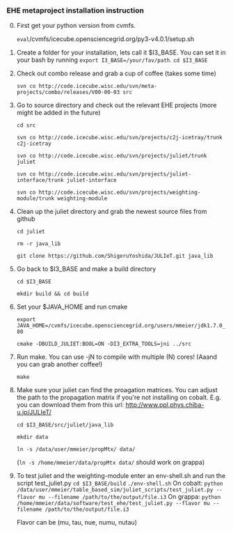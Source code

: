 ### EHE metaproject installation instruction

0. First get your python version from cvmfs.
     
    ` eval `/cvmfs/icecube.opensciencegrid.org/py3-v4.0.1/setup.sh` `

1. Create a folder for your installation, lets call it $I3_BASE. You can set it in your bash by running `export I3_BASE=/your/fav/path`.
    `cd $I3_BASE`

2. Check out combo release and grab a cup of coffee (takes some time)
    
    `svn co http://code.icecube.wisc.edu/svn/meta-projects/combo/releases/V00-00-03 src`

3. Go to source directory and check out the relevant EHE projects (more might be added in the future)
    
    `cd src`
    
    `svn co http://code.icecube.wisc.edu/svn/projects/c2j-icetray/trunk c2j-icetray`
    
    `svn co http://code.icecube.wisc.edu/svn/projects/juliet/trunk juliet`
    
    `svn co http://code.icecube.wisc.edu/svn/projects/juliet-interface/trunk juliet-interface`
    
    `svn co http://code.icecube.wisc.edu/svn/projects/weighting-module/trunk weighting-module`

4. Clean up the juliet directory and grab the newest source files from github
    
    `cd juliet`
    
    `rm -r java_lib`
    
    `git clone https://github.com/ShigeruYoshida/JULIeT.git java_lib`

5. Go back to $I3_BASE and make a build directory
    
    `cd $I3_BASE`
    
    `mkdir build && cd build`

6. Set your $JAVA_HOME and run cmake
    
    `export JAVA_HOME=/cvmfs/icecube.opensciencegrid.org/users/mmeier/jdk1.7.0_80`
    
    `cmake -DBUILD_JULIET:BOOL=ON -DI3_EXTRA_TOOLS=jni ../src`


7. Run make. You can use -jN to compile with multiple (N) cores! (Aaand you can grab another coffee!)
    
    `make`

8. Make sure your juliet can find the proagation matrices. You can adjust the path to the propagation matrix if you're not installing on cobalt. E.g. you can download them from this url: http://www.ppl.phys.chiba-u.jp/JULIeT/
    
    `cd $I3_BASE/src/juliet/java_lib`
    
    `mkdir data`
    
    `ln -s /data/user/mmeier/propMtx/ data/`
    
    (`ln -s /home/mmeier/data/propMtx data/` should work on grappa)

9. To test juliet and the weighting-module enter an env-shell.sh and run the script test_juliet.py
    `cd $I3_BASE/build`
    `./env-shell.sh`
    On cobalt:
    `python /data/user/mmeier/table_based_sim/juliet_scripts/test_juliet.py --flavor mu --filename /path/to/the/output/file.i3`
    On grappa:
    `python /home/mmeier/data/software/test_ehe/test_juliet.py --flavor mu --filename /path/to/the/output/file.i3`

    Flavor can be (mu, tau, nue, numu, nutau)

